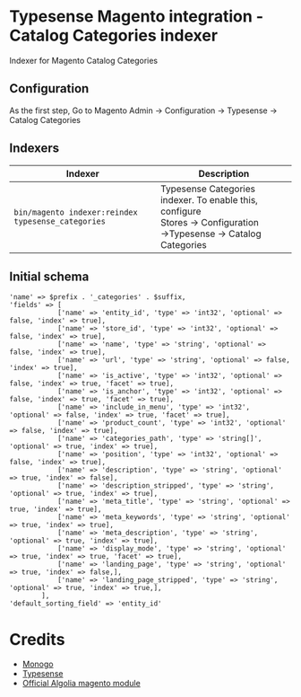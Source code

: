# Typesense Magento integration - Catalog Categories indexer

Indexer for Magento Catalog Categories

## Configuration
As the first step, Go to Magento Admin &rarr; Configuration &rarr; Typesense &rarr; Catalog Categories


## Indexers

| Indexer                                                 | Description                                                                                                                        |
|---------------------------------------------------------|------------------------------------------------------------------------------------------------------------------------------------|
| ```bin/magento indexer:reindex typesense_categories```  | Typesense Categories indexer. To enable this, configure <br/>Stores &rarr; Configuration &rarr;Typesense &rarr; Catalog Categories |


## Initial schema
```
'name' => $prefix . '_categories' . $suffix,
'fields' => [
            ['name' => 'entity_id', 'type' => 'int32', 'optional' => false, 'index' => true],
            ['name' => 'store_id', 'type' => 'int32', 'optional' => false, 'index' => true],
            ['name' => 'name', 'type' => 'string', 'optional' => false, 'index' => true],
            ['name' => 'url', 'type' => 'string', 'optional' => false, 'index' => true],
            ['name' => 'is_active', 'type' => 'int32', 'optional' => false, 'index' => true, 'facet' => true],
            ['name' => 'is_anchor', 'type' => 'int32', 'optional' => false, 'index' => true, 'facet' => true],
            ['name' => 'include_in_menu', 'type' => 'int32', 'optional' => false, 'index' => true, 'facet' => true],
            ['name' => 'product_count', 'type' => 'int32', 'optional' => false, 'index' => true],
            ['name' => 'categories_path', 'type' => 'string[]', 'optional' => true, 'index' => true],
            ['name' => 'position', 'type' => 'int32', 'optional' => false, 'index' => true],
            ['name' => 'description', 'type' => 'string', 'optional' => true, 'index' => false],
            ['name' => 'description_stripped', 'type' => 'string', 'optional' => true, 'index' => true],
            ['name' => 'meta_title', 'type' => 'string', 'optional' => true, 'index' => true],
            ['name' => 'meta_keywords', 'type' => 'string', 'optional' => true, 'index' => true],
            ['name' => 'meta_description', 'type' => 'string', 'optional' => true, 'index' => true],
            ['name' => 'display_mode', 'type' => 'string', 'optional' => true, 'index' => true, 'facet' => true],
            ['name' => 'landing_page', 'type' => 'string', 'optional' => true, 'index' => false,],
            ['name' => 'landing_page_stripped', 'type' => 'string', 'optional' => true, 'index' => true,],
        ],
'default_sorting_field' => 'entity_id'
```

# Credits
- [Monogo](https://monogo.pl/en)
- [Typesense](https://typesense.org)
- [Official Algolia magento module](https://github.com/algolia/algoliasearch-magento-2)
